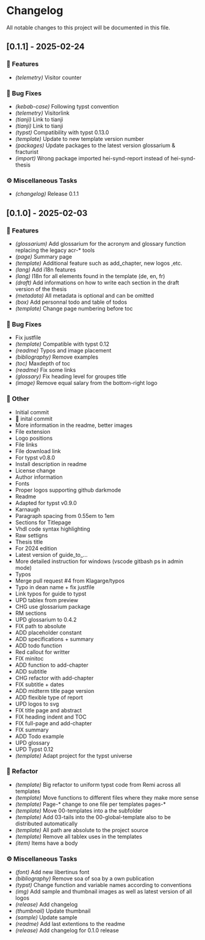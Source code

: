 # Changelog

All notable changes to this project will be documented in this file.

## [0.1.1] - 2025-02-24

### 🚀 Features

- *(telemetry)* Visitor counter

### 🐛 Bug Fixes

- *(kebab-case)* Following typst convention
- *(telemetry)* Visitorlink
- *(tianji)* Link to tianji
- *(tianji)* Link to tianji
- *(typst)* Compatibility with typst 0.13.0
- *(template)* Update to new template version number
- *(packages)* Update packages to the latest version glossarium & fracturist
- *(import)* Wrong package imported hei-synd-report instead of hei-synd-thesis

### ⚙️ Miscellaneous Tasks

- *(changelog)* Release 0.1.1

## [0.1.0] - 2025-02-03

### 🚀 Features

- *(glossarium)* Add glossarium for the acronym and glossary function replacing the legacy acr-* tools
- *(page)* Summary page
- *(template)* Additional feature such as add_chapter, new logos ,etc.
- *(lang)* Add i18n features
- *(lang)* I18n for all elements found in the template (de, en, fr)
- *(draft)* Add informations on how to write each section in the draft version of the thesis
- *(metadata)* All metadata is optional and can be omitted
- *(box)* Add personnal todo and table of todos
- *(template)* Change page numbering before toc

### 🐛 Bug Fixes

- Fix justfile
- *(template)* Compatible with typst 0.12
- *(readme)* Typos and image placement
- *(bibliography)* Remove examples
- *(toc)* Maxdepth of toc
- *(readme)* Fix some links
- *(glossary)* Fix heading level for groupes title
- *(image)* Remove equal salary from the bottom-right logo

### 💼 Other

- Initial commit
- :tada: inital commit
- More information in the readme, better images
- File extension
- Logo positions
- File links
- File download link
- For typst v0.8.0
- Install description in readme
- License change
- Author information
- Fonts
- Proper logos  supporting github darkmode
- Readme
- Adapted for typst v0.9.0
- Karnaugh
- Paragraph spacing from 0.55em to 1em
- Sections for Titlepage
- Vhdl code syntax highlighting
- Raw settigns
- Thesis title
- For 2024 edition
- Latest version of guide_to_...
- More detailed instruction for windows (vscode gitbash ps in admin mode)
- Typos
- Merge pull request #4 from Klagarge/typos
- Typo in dean name + fix justfile
- Link typos for guide to typst
- UPD tablex from preview
- CHG use glossarium package
- RM sections
- UPD glossarium to 0.4.2
- FIX path to absolute
- ADD placeholder constant
- ADD specifications + summary
- ADD todo function
- Red callout for writter
- FIX minitoc
- ADD function to add-chapter
- ADD subtitle
- CHG refactor with add-chapter
- FIX subtitle + dates
- ADD midterm title page version
- ADD flexible type of report
- UPD logos to svg
- FIX title page and abstract
- FIX heading indent and TOC
- FIX full-page and add-chapter
- FIX summary
- ADD Todo example
- UPD glossary
- UPD Typst 0.12
- *(template)* Adapt project for the typst universe

### 🚜 Refactor

- *(template)* Big refactor to uniform typst code from Remi across all templates
- *(template)* Move functions to different files where they make more sense
- *(template)* Page-* change to one file per templates pages-*
- *(template)* Move 00-templates into a the subfolder
- *(template)* Add 03-tails into the 00-global-template also to be distributed automatically
- *(template)* All path are absolute to the project source
- *(template)* Remove all tablex uses in the templates
- *(item)* Items have a body

### ⚙️ Miscellaneous Tasks

- *(font)* Add new libertinus font
- *(bibliography)* Remove soa of soa by a own publication
- *(typst)* Change function and variable names according to conventions
- *(img)* Add sample and thumbnail images as well as latest version of all logos
- *(release)* Add changelog
- *(thumbnail)* Update thumbnail
- *(sample)* Update sample
- *(readme)* Add last extentions to the readme
- *(release)* Add changelog for 0.1.0 release

<!-- generated by git-cliff -->
